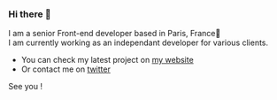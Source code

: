 ### Hi there 👋

I am a senior Front-end developer based in Paris, France🍷 <br />
I am currently working as an independant developer for various clients.

- You can check my latest project on [my website](https://lea-tortay.com/) 
- Or contact me on [twitter](https://twitter.com/lea_tortay)

See you !
